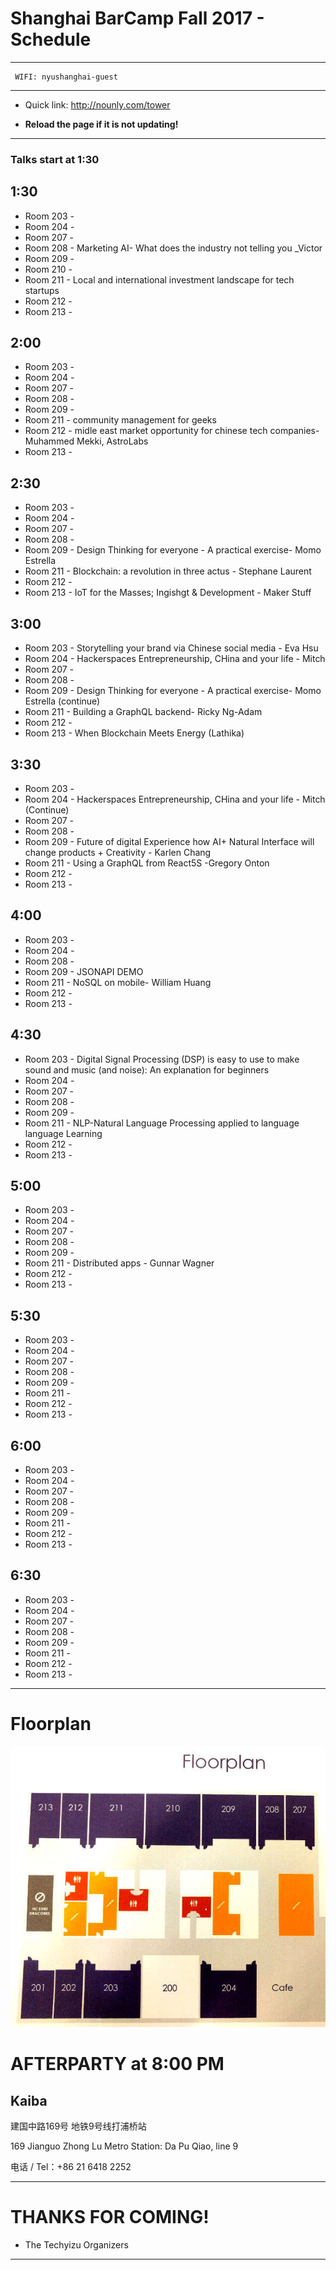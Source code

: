 # Shanghai BarCamp Fall 2017 - Schedule

--------------------------------
```
 WIFI: nyushanghai-guest
```
--------------------------------

* Quick link:  http://nounly.com/tower

* **Reload the page if it is not updating!**
--------------------------------

### Talks start at 1:30


## 1:30 

* Room 203 -  
* Room 204 - 
* Room 207 - 
* Room 208 - Marketing AI- What does the industry not telling you _Victor
* Room 209 - 
* Room 210 - 
* Room 211 - Local and international investment landscape for tech startups
* Room 212 - 
* Room 213 - 

## 2:00 

* Room 203 - 
* Room 204 - 
* Room 207 - 
* Room 208 - 
* Room 209 - 
* Room 211 - community management for geeks
* Room 212 - midle east market opportunity for chinese tech companies- Muhammed Mekki, AstroLabs
* Room 213 - 

## 2:30 

* Room 203 - 
* Room 204 - 
* Room 207 - 
* Room 208 - 
* Room 209 - Design Thinking for everyone - A practical exercise- Momo Estrella
* Room 211 - Blockchain: a revolution in three actus - Stephane Laurent
* Room 212 - 
* Room 213 - IoT for the Masses; Ingishgt & Development - Maker Stuff

## 3:00 

* Room 203 - Storytelling your brand via Chinese social media - Eva Hsu
* Room 204 - Hackerspaces Entrepreneurship, CHina and your life - Mitch
* Room 207 - 
* Room 208 - 
* Room 209 -  Design Thinking for everyone - A practical exercise- Momo Estrella (continue)
* Room 211 -  Building a GraphQL backend- Ricky Ng-Adam
* Room 212 - 
* Room 213 -  When Blockchain Meets Energy (Lathika)

## 3:30 

* Room 203 - 
* Room 204 - Hackerspaces Entrepreneurship, CHina and your life - Mitch (Continue)
* Room 207 - 
* Room 208 - 
* Room 209 - Future of digital Experience how AI+ Natural Interface will change products + Creativity - Karlen Chang
* Room 211 - Using a GraphQL from React5S -Gregory Onton
* Room 212 - 
* Room 213 - 

## 4:00 

* Room 203 - 
* Room 204 - 
* Room 208 - 
* Room 209 - JSONAPI DEMO
* Room 211 - NoSQL on mobile- William Huang
* Room 212 - 
* Room 213 - 

## 4:30 

* Room 203 - Digital Signal Processing (DSP) is easy to use to make sound and music (and noise): An explanation for beginners
* Room 204 - 
* Room 207 - 
* Room 208 - 
* Room 209 - 
* Room 211 - NLP-Natural Language Processing applied to language language Learning
* Room 212 - 
* Room 213 - 

## 5:00 

* Room 203 -
* Room 204 - 
* Room 207 - 
* Room 208 - 
* Room 209 - 
* Room 211 - Distributed apps - Gunnar Wagner
* Room 212 - 
* Room 213 - 


## 5:30 

* Room 203 - 
* Room 204 - 
* Room 207 - 
* Room 208 - 
* Room 209 - 
* Room 211 - 
* Room 212 - 
* Room 213 - 

## 6:00 

* Room 203 - 
* Room 204 - 
* Room 207 - 
* Room 208 - 
* Room 209 - 
* Room 211 - 
* Room 212 - 
* Room 213 - 



## 6:30 

* Room 203 - 
* Room 204 - 
* Room 207 - 
* Room 208 - 
* Room 209 -  
* Room 211 - 
* Room 212 - 
* Room 213 - 




--------------------------------
# Floorplan

![NYUFloorplan](/pages/images/NYU_Floorplan_Barcamp_201611_600b.jpg)


# AFTERPARTY at 8:00 PM

## Kaiba 

建国中路169号
地铁9号线打浦桥站

169 Jianguo Zhong Lu
Metro Station: Da Pu Qiao, line 9

电话 / Tel：+86 21 6418 2252

--------------------------------

# THANKS FOR COMING!

- The Techyizu Organizers

--------------------------------



